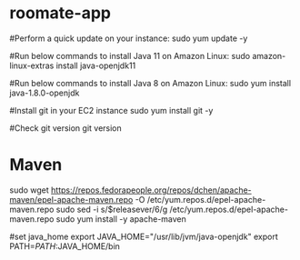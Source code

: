 # roomate-app
#Perform a quick update on your instance:
sudo yum update -y

#Run below commands to install Java 11 on Amazon Linux:
sudo amazon-linux-extras install java-openjdk11

#Run below commands to install Java 8 on Amazon Linux:
sudo yum install java-1.8.0-openjdk
 
#Install git in your EC2 instance
sudo yum install git -y
 
#Check git version
git version

# Maven
sudo wget https://repos.fedorapeople.org/repos/dchen/apache-maven/epel-apache-maven.repo -O /etc/yum.repos.d/epel-apache-maven.repo
sudo sed -i s/\$releasever/6/g /etc/yum.repos.d/epel-apache-maven.repo
sudo yum install -y apache-maven

#set java_home
export JAVA_HOME="/usr/lib/jvm/java-openjdk"
export PATH=$PATH:$JAVA_HOME/bin
